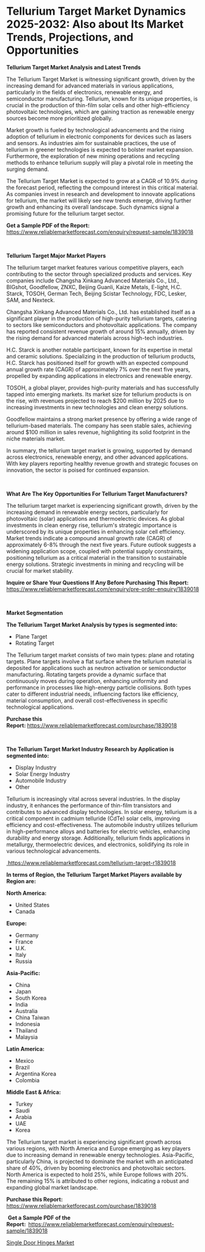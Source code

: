 <p><h1>Tellurium Target Market Dynamics 2025-2032: Also about Its Market Trends, Projections, and Opportunities</h1></p><p><strong>Tellurium Target Market Analysis and Latest Trends</strong></p>
<p><p>The Tellurium Target Market is witnessing significant growth, driven by the increasing demand for advanced materials in various applications, particularly in the fields of electronics, renewable energy, and semiconductor manufacturing. Tellurium, known for its unique properties, is crucial in the production of thin-film solar cells and other high-efficiency photovoltaic technologies, which are gaining traction as renewable energy sources become more prioritized globally.</p><p>Market growth is fueled by technological advancements and the rising adoption of tellurium in electronic components for devices such as lasers and sensors. As industries aim for sustainable practices, the use of tellurium in greener technologies is expected to bolster market expansion. Furthermore, the exploration of new mining operations and recycling methods to enhance tellurium supply will play a pivotal role in meeting the surging demand.</p><p>The Tellurium Target Market is expected to grow at a CAGR of 10.9% during the forecast period, reflecting the compound interest in this critical material. As companies invest in research and development to innovate applications for tellurium, the market will likely see new trends emerge, driving further growth and enhancing its overall landscape. Such dynamics signal a promising future for the tellurium target sector.</p></p>
<p><strong>Get a Sample PDF of the Report:&nbsp;</strong> <a href="https://www.reliablemarketforecast.com/enquiry/request-sample/1839018?utm_campaign=2015&utm_medium=2&utm_source=Github&utm_content=ia&utm_term=03022025&utm_id=tellurium-target">https://www.reliablemarketforecast.com/enquiry/request-sample/1839018</a></p>
<p>&nbsp;</p>
<p><strong>Tellurium Target Major Market Players</strong></p>
<p><p>The tellurium target market features various competitive players, each contributing to the sector through specialized products and services. Key companies include Changsha Xinkang Advanced Materials Co., Ltd., BIGshot, Goodfellow, ZNXC, Beijing Guanli, Kaize Metals, E-light, H.C. Starck, TOSOH, German Tech, Beijing Scistar Technology, FDC, Lesker, SAM, and Nexteck.</p><p>Changsha Xinkang Advanced Materials Co., Ltd. has established itself as a significant player in the production of high-purity tellurium targets, catering to sectors like semiconductors and photovoltaic applications. The company has reported consistent revenue growth of around 15% annually, driven by the rising demand for advanced materials across high-tech industries.</p><p>H.C. Starck is another notable participant, known for its expertise in metal and ceramic solutions. Specializing in the production of tellurium products, H.C. Starck has positioned itself for growth with an expected compound annual growth rate (CAGR) of approximately 7% over the next five years, propelled by expanding applications in electronics and renewable energy.</p><p>TOSOH, a global player, provides high-purity materials and has successfully tapped into emerging markets. Its market size for tellurium products is on the rise, with revenues projected to reach $200 million by 2025 due to increasing investments in new technologies and clean energy solutions.</p><p>Goodfellow maintains a strong market presence by offering a wide range of tellurium-based materials. The company has seen stable sales, achieving around $100 million in sales revenue, highlighting its solid footprint in the niche materials market.</p><p>In summary, the tellurium target market is growing, supported by demand across electronics, renewable energy, and other advanced applications. With key players reporting healthy revenue growth and strategic focuses on innovation, the sector is poised for continued expansion.</p></p>
<p>&nbsp;</p>
<p><strong>What Are The Key Opportunities For Tellurium Target Manufacturers?</strong></p>
<p><p>The tellurium target market is experiencing significant growth, driven by the increasing demand in renewable energy sectors, particularly for photovoltaic (solar) applications and thermoelectric devices. As global investments in clean energy rise, tellurium's strategic importance is underscored by its unique properties in enhancing solar cell efficiency. Market trends indicate a compound annual growth rate (CAGR) of approximately 6-8% through the next five years. Future outlook suggests a widening application scope, coupled with potential supply constraints, positioning tellurium as a critical material in the transition to sustainable energy solutions. Strategic investments in mining and recycling will be crucial for market stability.</p></p>
<p><strong>Inquire or Share Your Questions If Any Before Purchasing This Report:</strong> <a href="https://www.reliablemarketforecast.com/enquiry/pre-order-enquiry/1839018?utm_campaign=2015&utm_medium=2&utm_source=Github&utm_content=ia&utm_term=03022025&utm_id=tellurium-target">https://www.reliablemarketforecast.com/enquiry/pre-order-enquiry/1839018</a></p>
<p>&nbsp;</p>
<p><strong>Market Segmentation</strong></p>
<p><strong>The Tellurium Target Market Analysis by types is segmented into:</strong></p>
<p><ul><li>Plane Target</li><li>Rotating Target</li></ul></p>
<p><p>The Tellurium target market consists of two main types: plane and rotating targets. Plane targets involve a flat surface where the tellurium material is deposited for applications such as neutron activation or semiconductor manufacturing. Rotating targets provide a dynamic surface that continuously moves during operation, enhancing uniformity and performance in processes like high-energy particle collisions. Both types cater to different industrial needs, influencing factors like efficiency, material consumption, and overall cost-effectiveness in specific technological applications.</p></p>
<p><strong>Purchase this Report:&nbsp;</strong><a href="https://www.reliablemarketforecast.com/purchase/1839018?utm_campaign=2015&utm_medium=2&utm_source=Github&utm_content=ia&utm_term=03022025&utm_id=tellurium-target">https://www.reliablemarketforecast.com/purchase/1839018</a></p>
<p>&nbsp;</p>
<p><strong>The Tellurium Target Market Industry Research by Application is segmented into:</strong></p>
<p><ul><li>Display Industry</li><li>Solar Energy Industry</li><li>Automobile Industry</li><li>Other</li></ul></p>
<p><p>Tellurium is increasingly vital across several industries. In the display industry, it enhances the performance of thin-film transistors and contributes to advanced display technologies. In solar energy, tellurium is a critical component in cadmium telluride (CdTe) solar cells, improving efficiency and cost-effectiveness. The automobile industry utilizes tellurium in high-performance alloys and batteries for electric vehicles, enhancing durability and energy storage. Additionally, tellurium finds applications in metallurgy, thermoelectric devices, and electronics, solidifying its role in various technological advancements.</p></p>
<p><a href="https://www.reliablemarketforecast.com/tellurium-target-r1839018?utm_campaign=2015&utm_medium=2&utm_source=Github&utm_content=ia&utm_term=03022025&utm_id=tellurium-target">&nbsp;https://www.reliablemarketforecast.com/tellurium-target-r1839018</a></p>
<p><strong>In terms of Region, the Tellurium Target Market Players available by Region are:</strong></p>
<p>
    <p> <strong> North America: </strong>
        <ul>
            <li>United States</li>
            <li>Canada</li>
        </ul>
        </p> 
    <p> <strong> Europe: </strong>
        <ul>
            <li>Germany</li>
            <li>France</li>
            <li>U.K.</li>
            <li>Italy</li>
            <li>Russia</li>
        </ul>
        </p> 
    <p> <strong> Asia-Pacific: </strong>
        <ul>
            <li>China</li>
            <li>Japan</li>
            <li>South Korea</li>
            <li>India</li>
            <li>Australia</li>
            <li>China Taiwan</li>
            <li>Indonesia</li>
            <li>Thailand</li>
            <li>Malaysia</li>
        </ul>
        </p> 
    <p> <strong> Latin America: </strong>
        <ul>
            <li>Mexico</li>
            <li>Brazil</li>
            <li>Argentina Korea</li>
            <li>Colombia</li>
        </ul>
        </p> 
    <p> <strong> Middle East & Africa: </strong>
        <ul>
            <li>Turkey</li>
            <li>Saudi</li>
            <li>Arabia</li>
            <li>UAE</li>
            <li>Korea</li>
        </ul>
    </p>
    </p>
<p><p>The Tellurium target market is experiencing significant growth across various regions, with North America and Europe emerging as key players due to increasing demand in renewable energy technologies. Asia-Pacific, particularly China, is projected to dominate the market with an anticipated share of 40%, driven by booming electronics and photovoltaic sectors. North America is expected to hold 25%, while Europe follows with 20%. The remaining 15% is attributed to other regions, indicating a robust and expanding global market landscape.</p></p>
<p><strong>Purchase this Report: </strong><a href="https://www.reliablemarketforecast.com/purchase/1839018?utm_campaign=2015&utm_medium=2&utm_source=Github&utm_content=ia&utm_term=03022025&utm_id=tellurium-target">https://www.reliablemarketforecast.com/purchase/1839018</a></p>
<p>&nbsp;<strong>Get a Sample PDF of the Report:&nbsp;&nbsp;</strong><a href="https://www.reliablemarketforecast.com/enquiry/request-sample/1839018?utm_campaign=2015&utm_medium=2&utm_source=Github&utm_content=ia&utm_term=03022025&utm_id=tellurium-target">https://www.reliablemarketforecast.com/enquiry/request-sample/1839018</a></p>
<p><strong></strong></p>
<p><p><a href="https://github.com/santosh758595/Market-Research-Report-List-7/blob/main/single-door-hinges-market.md?utm_campaign=2015&utm_medium=2&utm_source=Github&utm_content=ia&utm_term=03022025&utm_id=tellurium-target">Single Door Hinges Market</a></p></p>